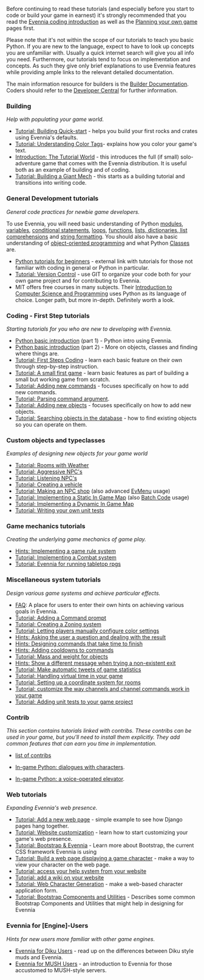 
Before continuing to read these tutorials (and especially before you start to code or build your game in earnest) it's strongly recommended that you read the [Evennia coding introduction](Coding-Introduction) as well as the [Planning your own game](Game-Planning) pages first. 

Please note that it's not within the scope of our tutorials to teach you basic Python. If you are new to the language, expect to have to look up concepts you are unfamiliar with. Usually a quick internet search will give you all info you need. Furthermore, our tutorials tend to focus on implementation and concepts. As such they give only brief explanations to use Evennia features while providing ample links to the relevant detailed documentation.

The main information resource for builders is the [Builder Documentation](Builder-Docs). Coders should refer to the [Developer Central](Developer-Central) for further information.

### Building

_Help with populating your game world._

- [Tutorial: Building Quick-start](Building-Quickstart) - helps you build your first rocks and crates using Evennia's defaults.
- [Tutorial: Understanding Color Tags](Understanding-Color-Tags)- explains how you color your game's text.
- [Introduction: The Tutorial World](Tutorial-World-Introduction) - this introduces the full (if small) solo-adventure game that comes with the Evennia distribution. It is useful both as an example of building and of coding. 
- [Tutorial: Building a Giant Mech](Building-a-mech-tutorial) - this starts as a building tutorial and transitions into writing code. 

### General Development tutorials

_General code practices for newbie game developers._

To use Evennia, you will need basic understanding of Python [modules](http://docs.python.org/3.7/tutorial/modules.html), [variables](http://www.tutorialspoint.com/python/python_variable_types.htm), [conditional statements](http://docs.python.org/tutorial/controlflow.html#if-statements), [loops](http://docs.python.org/tutorial/controlflow.html#for-statements), [functions](http://docs.python.org/tutorial/controlflow.html#defining-functions), [lists, dictionaries, list comprehensions](http://docs.python.org/tutorial/datastructures.html) and [string formatting](http://docs.python.org/tutorial/introduction.html#strings). You should also have a basic understanding of [object-oriented programming](http://www.tutorialspoint.com/python/python_classes_objects.htm) and what Python [Classes](http://docs.python.org/tutorial/classes.html) are.

- [Python tutorials for beginners](https://wiki.python.org/moin/BeginnersGuide/NonProgrammers) - external link with tutorials for those not familiar with coding in general or Python in particular.
- [Tutorial: Version Control](Version-Control) - use GIT to organize your code both for your own game project and for contributing to Evennia.  
- MIT offers free courses in many subjects.  Their [Introduction to Computer Science and Programming](https://ocw.mit.edu/courses/electrical-engineering-and-computer-science/6-00sc-introduction-to-computer-science-and-programming-spring-2011/) uses Python as its language of choice.  Longer path, but more in-depth.  Definitely worth a look.

### Coding - First Step tutorials

_Starting tutorials for you who are new to developing with Evennia._

- [Python basic introduction](https://github.com/evennia/evennia/wiki/Python-basic-introduction) (part 1) - Python intro using Evennia.
- [Python basic introduction](https://github.com/evennia/evennia/wiki/Python-basic-tutorial-part-two) (part 2) - More on objects, classes and finding where things are. 
- [Tutorial: First Steps Coding](https://github.com/evennia/evennia/wiki/First%20Steps%20Coding) - learn each basic feature on their own through step-by-step instruction. 
- [Tutorial: A small first game](Tutorial-for-basic-MUSH-like-game) - learn basic features as part of building a small but working game from scratch.
- [Tutorial: Adding new commands](Adding-Command-Tutorial) - focuses specifically on how to add new commands.
- [Tutorial: Parsing command argument](Parsing-command-arguments,-theory-and-best-practices).
- [Tutorial: Adding new objects](Adding-Object-Typeclass-Tutorial) - focuses specifically on how to add new objects.
- [Tutorial: Searching objects in the database](https://github.com/evennia/evennia/wiki/Tutorial:-Searching-For-Objects) - how to find existing objects so you can operate on them.


### Custom objects and typeclasses

_Examples of designing new objects for your game world_

- [Tutorial: Rooms with Weather](Weather-Tutorial)
- [Tutorial: Aggressive NPC's](https://github.com/evennia/evennia/wiki/Tutorial:--Aggressive-NPCs)
- [Tutorial: Listening NPC's](https://github.com/evennia/evennia/wiki/Tutorial:--NPC's-listening)
- [Tutorial: Creating a vehicle](https://github.com/evennia/evennia/wiki/Tutorial:--Vehicles)
- [Tutorial: Making an NPC shop](NPC-shop-Tutorial) (also advanced [EvMenu](EvMenu.md) usage)
- [Tutorial: Implementing a Static In Game Map](Static-In-Game-Map) (also [Batch Code](Batch-code-processor) usage)
- [Tutorial: Implementing a Dynamic In Game Map](Dynamic-In-Game-Map)
- [Tutorial: Writing your own unit tests](https://github.com/evennia/evennia/wiki/Unit-Testing#testing-for-game-development-mini-tutorial)

### Game mechanics tutorials

_Creating the underlying game mechanics of game play._

- [Hints: Implementing a game rule system](Implementing-a-game-rule-system)
- [Tutorial: Implementing a Combat system](Turn-based-Combat-System)
- [Tutorial: Evennia for running tabletop rpgs](Evennia-for-roleplaying-sessions)

### Miscellaneous system tutorials

_Design various game systems and achieve particular effects._

- [FAQ](Coding-FAQ): A place for users to enter their own hints on achieving various goals in Evennia.
- [Tutorial: Adding a Command prompt](Command-Prompt)
- [Tutorial: Creating a Zoning system](Zones)
- [Tutorial: Letting players manually configure color settings](https://github.com/evennia/evennia/wiki/Manually-Configuring-Color)
- [Hints: Asking the user a question and dealing with the result](https://github.com/evennia/evennia/wiki/EvMenu#ask-for-simple-input)
- [Hints: Designing commands that take time to finish](Command-Duration)
- [Hints: Adding cooldowns to commands](Command-Cooldown)
- [Tutorial: Mass and weight for objects](Mass-and-weight-for-objects)
- [Hints: Show a different message when trying a non-existent exit](Default-Exit-Errors)
- [Tutorial: Make automatic tweets of game statistics](https://github.com/evennia/evennia/wiki/Tutorial:-Tweeting-Game-Stats)
- [Tutorial: Handling virtual time in your game](Gametime-Tutorial)
- [Tutorial: Setting up a coordinate system for rooms](Coordinates)
- [Tutorial: customize the way channels and channel commands work in your game](Customize-channels)
- [Tutorial: Adding unit tests to your game project](https://github.com/evennia/evennia/wiki/Unit-Testing#testing-for-game-development-mini-tutorial)

### Contrib

_This section contains tutorials linked with contribs.  These contribs can be used in your game, but you'll need to install them explicitly.  They add common features that can earn you time in implementation._

- [list of contribs](https://github.com/evennia/evennia/blob/master/evennia/contrib/README.md)

- [In-game Python: dialogues with characters](Dialogues-in-events).
- [In-game Python: a voice-operated elevator](A-voice-operated-elevator-using-events).

### Web tutorials

_Expanding Evennia's web presence._

- [Tutorial: Add a new web page](Add-a-simple-new-web-page) - simple example to see how Django pages hang together.
- [Tutorial: Website customization](Web-Tutorial) - learn how to start customizing your game's web presence.
- [Tutorial: Bootstrap & Evennia](Bootstrap-&-Evennia) - Learn more about Bootstrap, the current CSS framework Evennia is using 
- [Tutorial: Build a web page displaying a game character](Web-Character-View-Tutorial) - make a way to view your character on the web page.
- [Tutorial: access your help system from your website](Help-System-Tutorial)
- [Tutorial: add a wiki on your website](Add-a-wiki-on-your-website)
- [Tutorial: Web Character Generation](https://github.com/evennia/evennia/wiki/Web-Character-Generation/) - make a web-based character application form.
- [Tutorial: Bootstrap Components and Utilities](https://github.com/evennia/evennia/wiki/Bootstrap-Components-and-Utilities) - Describes some common Bootstrap Components and Utilities that might help in designing for Evennia

### Evennia for [Engine]-Users

_Hints for new users more familiar with other game engines._

- [Evennia for Diku Users](Evennia-for-Diku-Users) - read up on the differences between Diku style muds and Evennia.
- [Evennia for MUSH Users](Evennia-for-MUSH-Users) - an introduction to Evennia for those accustomed to MUSH-style servers.
